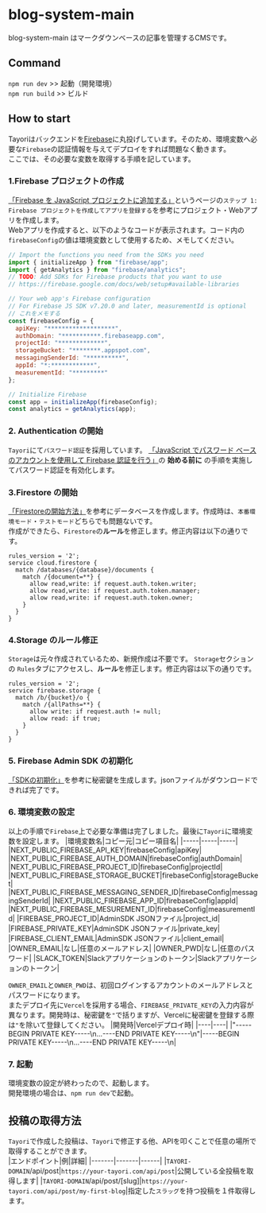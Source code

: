 # blog-system-main
blog-system-main はマークダウンベースの記事を管理するCMSです。

## Command
`npm run dev` >> 起動（開発環境）<br>
`npm run build` >> ビルド


## How to start
Tayoriはバックエンドを[Firebase](https://firebase.google.com/?hl=ja)に丸投げしています。そのため、環境変数へ必要な`Firebase`の認証情報を与えてデプロイをすれば問題なく動きます。<br>
ここでは、その必要な変数を取得する手順を記しています。

### 1.Firebase プロジェクトの作成
[「Firebase を JavaScript プロジェクトに追加する」](https://firebase.google.com/docs/web/setup?hl=ja)というページの`ステップ 1: Firebase プロジェクトを作成してアプリを登録する`を参考にプロジェクト・Webアプリを作成します。<br>
Webアプリを作成すると、以下のようなコードが表示されます。コード内の`firebaseConfig`の値は環境変数として使用するため、メモしてください。
```js
// Import the functions you need from the SDKs you need
import { initializeApp } from "firebase/app";
import { getAnalytics } from "firebase/analytics";
// TODO: Add SDKs for Firebase products that you want to use
// https://firebase.google.com/docs/web/setup#available-libraries

// Your web app's Firebase configuration
// For Firebase JS SDK v7.20.0 and later, measurementId is optional
// これをメモする
const firebaseConfig = {
  apiKey: "*******************",
  authDomain: "***********.firebaseapp.com",
  projectId: "*************",
  storageBucket: "********.appspot.com",
  messagingSenderId: "**********",
  appId: "*:************",
  measurementId: "*********"
};

// Initialize Firebase
const app = initializeApp(firebaseConfig);
const analytics = getAnalytics(app);
```


### 2. Authentication の開始
`Tayori`にて`パスワード認証`を採用しています。
[「JavaScript でパスワード ベースのアカウントを使用して Firebase 認証を行う」](https://firebase.google.com/docs/auth/web/password-auth?hl=ja)の **始める前に** の手順を実施してパスワード認証を有効化します。<br>

### 3.Firestore の開始
[「Firestoreの開始方法」](https://firebase.google.com/docs/firestore/quickstart?authuser=0)を参考にデータベースを作成します。作成時は、`本番環境モード`・`テストモード`どちらでも問題ないです。<br>
作成ができたら、`Firestore`の**ルール**を修正します。修正内容は以下の通りです。
```
rules_version = '2';
service cloud.firestore {
  match /databases/{database}/documents {
    match /{document=**} {
      allow read,write: if request.auth.token.writer;
      allow read,write: if request.auth.token.manager;
      allow read,write: if request.auth.token.owner;
    }
  }
}
```

### 4.Storage のルール修正
`Storage`は元々作成されているため、新規作成は不要です。 `Storage`セクションの `Rules`タブにアクセスし、**ルール**を修正します。修正内容は以下の通りです。
```
rules_version = '2';
service firebase.storage {
  match /b/{bucket}/o {
    match /{allPaths=**} {
      allow write: if request.auth != null;
      allow read: if true;
    }
  }
}
```

### 5. Firebase Admin SDK の初期化
[「SDKの初期化」](https://firebase.google.com/docs/admin/setup?hl=ja#initialize-sdk)を参考に秘密鍵を生成します。jsonファイルがダウンロードできれば完了です。

### 6. 環境変数の設定
以上の手順で`Firebase`上で必要な準備は完了しました。最後に`Tayori`に環境変数を設定します。
|環境変数名|コピー元|コピー項目名|
|-----|-----|-----|
|NEXT_PUBLIC_FIREBASE_API_KEY|firebaseConfig|apiKey|
|NEXT_PUBLIC_FIREBASE_AUTH_DOMAIN|firebaseConfig|authDomain|
|NEXT_PUBLIC_FIREBASE_PROJECT_ID|firebaseConfig|projectId|
|NEXT_PUBLIC_FIREBASE_STORAGE_BUCKET|firebaseConfig|storageBucket|
|NEXT_PUBLIC_FIREBASE_MESSAGING_SENDER_ID|firebaseConfig|messagingSenderId|
|NEXT_PUBLIC_FIREBASE_APP_ID|firebaseConfig|appId|
|NEXT_PUBLIC_FIREBASE_MESUREMENT_ID|firebaseConfig|measurementId|
|FIREBASE_PROJECT_ID|AdminSDK JSONファイル|project_id|
|FIREBASE_PRIVATE_KEY|AdminSDK JSONファイル|private_key|
|FIREBASE_CLIENT_EMAIL|AdminSDK JSONファイル|client_email|
|OWNER_EMAIL|なし|任意のメールアドレス|
|OWNER_PWD|なし|任意のパスワード|
|SLACK_TOKEN|Slackアプリケーションのトークン|Slackアプリケーションのトークン|

`OWNER_EMAIL`と`OWNER_PWD`は、初回ログインするアカウントのメールアドレスとパスワードになります。<br>
またデプロイ先に`Vercel`を採用する場合、`FIREBASE_PRIVATE_KEY`の入力内容が異なります。開発時は、秘密鍵を`"`で括りますが、Vercelに秘密鍵を登録する際は`"`を除いて登録してください。
|開発時|Vercelデプロイ時|
|----|----|
|"-----BEGIN PRIVATE KEY-----\n...----END PRIVATE KEY-----\n"|-----BEGIN PRIVATE KEY-----\n...----END PRIVATE KEY-----\n|

### 7. 起動
環境変数の設定が終わったので、起動します。<br>
開発環境の場合は、`npm run dev`で起動。<br>

## 投稿の取得方法
`Tayori`で作成した投稿は、`Tayori`で修正する他、APIを叩くことで任意の場所で取得することができます。<br>
|エンドポイント|例|詳細|
|-------|-------|------|
|`TAYORI-DOMAIN`/api/post|`https://your-tayori.com/api/post`|公開している全投稿を取得します|
|`TAYORI-DOMAIN`/api/post/[slug]|`https://your-tayori.com/api/post/my-first-blog`|指定した`スラッグ`を持つ投稿を１件取得します。

